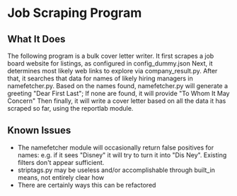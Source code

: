 # Job Scraping Program
## What It Does
The following program is a bulk cover letter writer.
It first scrapes a job board website for listings, as configured in config_dummy.json
Next, it determines most likely web links to explore via company_result.py.
After that, it searches that data for names of likely hiring managers in namefetcher.py.
Based on the names found, namefetcher.py will generate a greeting "Dear First Last";
If none are found, it will provide "To Whom It May Concern"
Then finally, it will write a cover letter based on all the data it has scraped so far, 
using the reportlab module.

## Known Issues
- The namefetcher module will occasionally return false positives for names: e.g. if it sees "Disney" it will try to turn it into "Dis Ney". Existing filters don't appear sufficient.
- striptags.py may be useless and/or accomplishable through built_in means, not entirely clear how 
- There are certainly ways this can be refactored